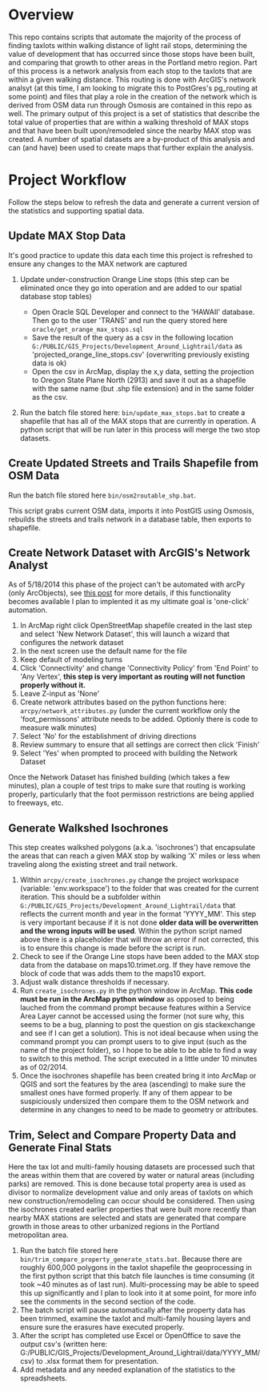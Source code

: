 # Overview

This repo contains scripts that automate the majority of the process of finding taxlots within walking distance of light rail stops, determining the value of development that has occurred since those stops have been built, and comparing that growth to other areas in the Portland metro region.  Part of this process is a network analysis from each stop to the taxlots that are within a given walking distance.  This routing is done with ArcGIS's network analsyt (at this time, I am looking to migrate this to PostGres's pg_routing at some point) and files that play a role in the creation of the network which is derived from OSM data run through Osmosis are contained in this repo as well.  The primary output of this project is a set of statistics that describe the total value of properties that are within a walking threshold of MAX stops and that have been built upon/remodeled since the nearby MAX stop was created.  A number of spatial datasets are a by-product of this analysis and can (and have) been used to create maps that further explain the analysis.

# Project Workflow

Follow the steps below to refresh the data and generate a current version of the statistics and supporting spatial data.

## Update MAX Stop Data

It's good practice to update this data each time this project is refreshed to ensure any changes to the MAX network are captured

1. Update under-construction Orange Line stops (this step can be eliminated once they go into operation and are added to our spatial database stop tables)
    * Open Oracle SQL Developer and connect to the 'HAWAII' database.  Then go to the user 'TRANS' and run the query stored here `oracle/get_orange_max_stops.sql`
    * Save the result of the query as a csv in the following location `G:/PUBLIC/GIS_Projects/Development_Around_Lightrail/data` as 'projected_orange_line_stops.csv' (overwriting previously existing data is ok)
    * Open the csv in ArcMap, display the x,y data, setting the projection to Oregon State Plane North (2913) and save it out as a shapefile with the same name (but .shp file extension) and in the same folder as the csv.

2. Run the batch file stored here: `bin/update_max_stops.bat` to create a shapefile that has all of the MAX stops that are currently in operation.  A python script that will be run later in this process will merge the two stop datasets.

## Create Updated Streets and Trails Shapefile from OSM Data

Run the batch file stored here `bin/osm2routable_shp.bat`.

This script grabs current OSM data, imports it into PostGIS using Osmosis, rebuilds the streets and trails network in a database table, then exports to shapefile.

## Create Network Dataset with ArcGIS's Network Analyst

As of 5/18/2014 this phase of the project can't be automated with arcPy (only ArcObjects), see [this post](http://gis.stackexchange.com/questions/59971/how-to-create-network-dataset-for-network-assistant-using-arcpy) for more details, if this functionality becomes available I plan to implented it as my ultimate goal is 'one-click' automation.

1. In ArcMap right click OpenStreetMap shapefile created in the last step and select 'New Network Dataset', this will launch a wizard that configures the network dataset
2. In the next screen use the default name for the file
3. Keep default of modeling turns
4. Click 'Connectivity' and change 'Connectivity Policy' from 'End Point' to 'Any Vertex', **this step is very important as routing will not function properly without it.**
5. Leave Z-input as 'None'
6. Create network attributes based on the python functions here: `arcpy/network_attributes.py` (under the current workflow only the 'foot_permissons' attribute needs to be added.  Optionly there is code to measure walk minutes) 
7. Select 'No' for the establishment of driving directions
8. Review summary to ensure that all settings are correct then click 'Finish'
9. Select 'Yes' when prompted to proceed with building the Network Dataset

Once the Network Dataset has finished building (which takes a few minutes), plan a couple of test trips to make sure that routing is working properly, particularly that the foot permisson restrictions are being applied to freeways, etc.

## Generate Walkshed Isochrones

This step creates walkshed polygons (a.k.a. 'isochrones') that encapsulate the areas that can reach a given MAX stop by walking 'X' miles or less when traveling along the existing street and trail network.

1. Within `arcpy/create_isochrones.py` change the project workspace (variable: 'env.workspace') to the folder that was created for the current iteration.  This should be a subfolder within `G:/PUBLIC/GIS_Projects/Development_Around_Lightrail/data` that reflects the current month and year in the format 'YYYY_MM'.  This step is very important because if it is not done **older data will be overwritten and the wrong inputs will be used**.  Within the python script named above there is a placeholder that will throw an error if not corrected, this is to ensure this change is made before the script is run.
2. Check to see if the Orange Line stops have been added to the MAX stop data from the database on maps10.trimet.org.  If they have remove the block of code that was adds them to the maps10 export.
3. Adjust walk distance thresholds if necessary.
4. Run `create_isochrones.py` in the python window in ArcMap.  **This code must be run in the ArcMap python window** as opposed to being lauched from the command prompt because features within a Service Area Layer cannot be accessed using the former (not sure why, this seems to be a bug, planning to post the question on gis stackexchange and see if I can get a solution).  This is not ideal because when using the command prompt you can prompt users to to give input (such as the name of the project folder), so I hope to be able to be able to find a way to switch to this method.  The script executed in a little under 10 minutes as of 02/2014.
5. Once the isochrones shapefile has been created bring it into ArcMap or QGIS and sort the features by the area (ascending) to make sure the smallest ones have formed properly.  If any of them appear to be suspiciously undersized then compare them to the OSM network and determine in any changes to need to be made to geometry or attributes.

## Trim, Select and Compare Property Data and Generate Final Stats

Here the tax lot and multi-family housing datasets are processed such that the areas within them that are covered by water or natural areas (including parks) are removed.  This is done because total property area is used as divisor to normalize development value and only areas of taxlots on which new construction/remodeling can occur should be considered.  Then using the isochrones created earlier properties that were built more recently than nearby MAX stations are selected and stats are generated that compare growth in those areas to other urbanized regions in the Portland metropolitan area.

1. Run the batch file stored here `bin/trim_compare_property_generate_stats.bat`.  Because there are roughly 600,000 polygons in the taxlot shapefile the geoprocessing in the first python script that this batch file launches is time consuming (it took ~40 minutes as of last run).  Multi-processing may be able to speed this up significantly and I plan to look into it at some point, for more info see the comments in the second section of the code.
2. The batch script will pause automatically after the property data has been trimmed, examine the taxlot and multi-family housing layers and ensure sure the erasures have executed properly.
3. After the script has completed use Excel or OpenOffice to save the output csv's (written here: G:/PUBLIC/GIS_Projects/Development_Around_Lightrail/data/YYYY_MM/csv) to .xlsx format them for presentation.
4. Add metadata and any needed explanation of the statistics to the spreadsheets.
